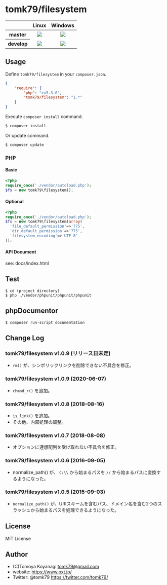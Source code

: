 # tomk79/filesystem

<table>
  <thead>
    <tr>
      <th></th>
      <th>Linux</th>
      <th>Windows</th>
    </tr>
  </thead>
  <tbody>
    <tr>
      <th>master</th>
      <td align="center">
        <a href="https://travis-ci.org/tomk79/filesystem"><img src="https://secure.travis-ci.org/tomk79/filesystem.svg?branch=master"></a>
      </td>
      <td align="center">
        <a href="https://ci.appveyor.com/project/tomk79/filesystem"><img src="https://ci.appveyor.com/api/projects/status/n8r19nmfvqs5ndr8/branch/master?svg=true"></a>
      </td>
    </tr>
    <tr>
      <th>develop</th>
      <td align="center">
        <a href="https://travis-ci.org/tomk79/filesystem"><img src="https://secure.travis-ci.org/tomk79/filesystem.svg?branch=develop"></a>
      </td>
      <td align="center">
        <a href="https://ci.appveyor.com/project/tomk79/filesystem"><img src="https://ci.appveyor.com/api/projects/status/n8r19nmfvqs5ndr8/branch/develop?svg=true"></a>
      </td>
    </tr>
  </tbody>
</table>

## Usage

Define `tomk79/filesystem` in your `composer.json`.

```json
{
    "require": {
        "php": ">=5.3.0",
        "tomk79/filesystem": "1.*"
    }
}
```

Execute `composer install` command.

```bash
$ composer install
```

Or update command.

```bash
$ composer update
```


### PHP

#### Basic

```php
<?php
require_once('./vendor/autoload.php');
$fs = new tomk79\filesystem();
```

#### Optional

```php
<?php
require_once('./vendor/autoload.php');
$fs = new tomk79\filesystem(array(
  'file_default_permission'=>'775',
  'dir_default_permission'=>'775',
  'filesystem_encoding'=>'UTF-8'
));
```

#### API Document

see: docs/index.html


## Test

```
$ cd (project directory)
$ php ./vendor/phpunit/phpunit/phpunit
```

## phpDocumentor

```
$ composer run-script documentation
```


## Change Log

### tomk79/filesystem v1.0.9 (リリース日未定)

- `rm()` が、シンボリックリンクを削除できない不具合を修正。

### tomk79/filesystem v1.0.9 (2020-06-07)

- `chmod_r()` を追加。

### tomk79/filesystem v1.0.8 (2018-08-16)

- `is_link()` を追加。
- その他、内部処理の調整。

### tomk79/filesystem v1.0.7 (2018-08-08)

- オプションに連想配列を受け取れない不具合を修正。

### tomk79/filesystem v1.0.6 (2016-09-05)

- normalize_path() が、 `C:\\` から始まるパスを `//` から始まるパスに変換するようになった。

### tomk79/filesystem v1.0.5 (2015-09-03)

- `normalize_path()` が、URIスキームを含むパス、ドメイン名を含む2つのスラッシュから始まるパスを処理できるようになった。


## License

MIT License


## Author

- (C)Tomoya Koyanagi <tomk79@gmail.com>
- website: <https://www.pxt.jp/>
- Twitter: @tomk79 <https://twitter.com/tomk79/>
